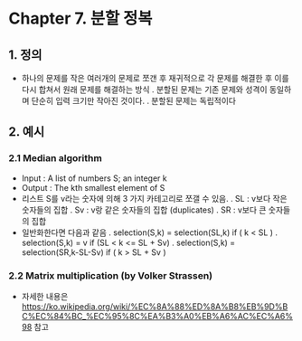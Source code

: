 # Chapter 7. 분할 정복
## 1. 정의
 - 하나의 문제를 작은 여러개의 문제로 쪼갠 후 재귀적으로 각 문제를 해결한 후 이를 다시 합쳐서 원래 문제를 해결하는 방식
  . 분할된 문제는 기존 문제와 성격이 동일하며 단순히 입력 크기만 작아진 것이다.
  . 분할된 문제는 독립적이다
## 2. 예시 
### 2.1 Median algorithm
 - Input : A list of numbers S; an integer k
 - Output : The kth smallest element of S
 - 리스트 S를 v라는 숫자에 의해 3 가지 카테고리로 쪼갤 수 있음.
  . SL : v보다 작은 숫자들의 집합
  . Sv : v랑 같은 숫자들의 집합 (duplicates)
  . SR : v보다 큰 숫자들의 집합
 - 일반화한다면 다음과 같음
  . selection(S,k) = selection(SL,k) if ( k < SL )
  . selection(S,k) = v if (SL < k <= SL + Sv)
  . selection(S,k) = selection(SR,k-SL-Sv) if ( k > SL + Sv )

### 2.2 Matrix multiplication (by Volker Strassen)
 - 자세한 내용은 https://ko.wikipedia.org/wiki/%EC%8A%88%ED%8A%B8%EB%9D%BC%EC%84%BC_%EC%95%8C%EA%B3%A0%EB%A6%AC%EC%A6%98 참고